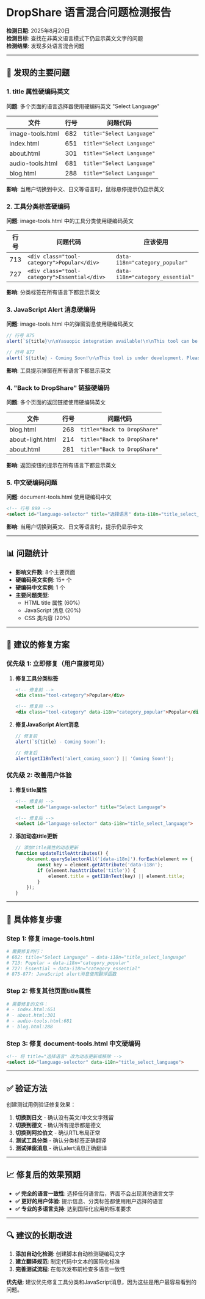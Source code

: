 # DropShare 语言混合问题检测报告

**检测日期**: 2025年8月20日  
**检测目标**: 查找在非英文语言模式下仍显示英文文字的问题  
**检测结果**: 发现多处语言混合问题  

---

## 🚨 发现的主要问题

### 1. **title 属性硬编码英文**

**问题**: 多个页面的语言选择器使用硬编码英文 "Select Language"

| 文件 | 行号 | 问题代码 |
|------|------|----------|
| image-tools.html | 682 | `title="Select Language"` |
| index.html | 651 | `title="Select Language"` |
| about.html | 301 | `title="Select Language"` |
| audio-tools.html | 681 | `title="Select Language"` |
| blog.html | 288 | `title="Select Language"` |

**影响**: 当用户切换到中文、日文等语言时，鼠标悬停提示仍显示英文

### 2. **工具分类标签硬编码**

**问题**: image-tools.html 中的工具分类使用硬编码英文

| 行号 | 问题代码 | 应该使用 |
|------|----------|----------|
| 713 | `<div class="tool-category">Popular</div>` | `data-i18n="category_popular"` |
| 727 | `<div class="tool-category">Essential</div>` | `data-i18n="category_essential"` |

**影响**: 分类标签在所有语言下都显示英文

### 3. **JavaScript Alert 消息硬编码**

**问题**: image-tools.html 中的弹窗消息使用硬编码英文

```javascript
// 行号 875
alert(`${title}\n\nYasuopic integration available!\n\nThis tool can be integrated from your existing yasuopic project.`);

// 行号 877  
alert(`${title} - Coming Soon!\n\nThis tool is under development. Please check back later.`);
```

**影响**: 工具提示弹窗在所有语言下都显示英文

### 4. **"Back to DropShare" 链接硬编码**

**问题**: 多个页面的返回链接使用硬编码英文

| 文件 | 行号 | 问题代码 |
|------|------|----------|
| blog.html | 268 | `title="Back to DropShare"` |
| about-light.html | 214 | `title="Back to DropShare"` |
| about.html | 281 | `title="Back to DropShare"` |

**影响**: 返回按钮的提示在所有语言下都显示英文

### 5. **中文硬编码问题**

**问题**: document-tools.html 使用硬编码中文

```html
<!-- 行号 899 -->
<select id="language-selector" title="选择语言" data-i18n="title_select_language">
```

**影响**: 当用户切换到英文、日文等语言时，提示仍显示中文

---

## 📊 问题统计

- **影响文件数**: 8个主要页面
- **硬编码英文实例**: 15+ 个
- **硬编码中文实例**: 1 个
- **主要问题类型**:
  - HTML title 属性 (60%)
  - JavaScript 消息 (20%)
  - CSS 类内容 (20%)

---

## 🔧 建议的修复方案

### 优先级 1: 立即修复（用户直接可见）

1. **修复工具分类标签**
   ```html
   <!-- 修复前 -->
   <div class="tool-category">Popular</div>
   
   <!-- 修复后 -->
   <div class="tool-category" data-i18n="category_popular">Popular</div>
   ```

2. **修复JavaScript Alert消息**
   ```javascript
   // 修复前
   alert(`${title} - Coming Soon!`);
   
   // 修复后  
   alert(getI18nText('alert_coming_soon') || 'Coming Soon!');
   ```

### 优先级 2: 改善用户体验

1. **修复title属性**
   ```html
   <!-- 修复前 -->
   <select id="language-selector" title="Select Language">
   
   <!-- 修复后 -->
   <select id="language-selector" data-i18n="title_select_language">
   ```

2. **添加动态title更新**
   ```javascript
   // 添加title属性的动态更新
   function updateTitleAttributes() {
       document.querySelectorAll('[data-i18n]').forEach(element => {
           const key = element.getAttribute('data-i18n');
           if (element.hasAttribute('title')) {
               element.title = getI18nText(key) || element.title;
           }
       });
   }
   ```

---

## 🎯 具体修复步骤

### Step 1: 修复 image-tools.html
```bash
# 需要修复的行：
# 682: title="Select Language" → data-i18n="title_select_language"  
# 713: Popular → data-i18n="category_popular"
# 727: Essential → data-i18n="category_essential"
# 875-877: JavaScript alert消息使用翻译函数
```

### Step 2: 修复其他页面title属性
```bash
# 需要修复的文件：
# - index.html:651
# - about.html:301  
# - audio-tools.html:681
# - blog.html:288
```

### Step 3: 修复 document-tools.html 中文硬编码
```html
<!-- 将 title="选择语言" 改为动态更新或移除 -->
<select id="language-selector" data-i18n="title_select_language">
```

---

## ✅ 验证方法

创建测试用例验证修复效果：

1. **切换到日文** - 确认没有英文/中文文字残留
2. **切换到德文** - 确认所有提示都是德文  
3. **切换到阿拉伯文** - 确认RTL布局正常
4. **测试工具分类** - 确认分类标签正确翻译
5. **测试弹窗消息** - 确认alert消息正确翻译

---

## 📈 修复后的效果预期

- **✅ 完全的语言一致性**: 选择任何语言后，界面不会出现其他语言文字
- **✅ 更好的用户体验**: 提示信息、分类标签都使用用户选择的语言
- **✅ 专业的多语言支持**: 达到国际化应用的标准要求

---

## 🔍 建议的长期改进

1. **添加自动化检测**: 创建脚本自动检测硬编码文字
2. **建立翻译规范**: 制定代码中文本的国际化标准
3. **完善测试流程**: 在每次发布前检查多语言一致性

**优先级**: 建议优先修复工具分类和JavaScript消息，因为这些是用户最容易看到的问题。